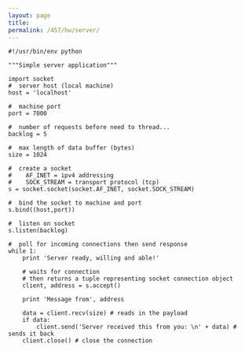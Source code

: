 ```yaml
---
layout: page
title: 
permalink: /457/hw/server/
---
```



	#!/usr/bin/env python

	"""Simple server application"""

	import socket
	#  server host (local machine)
	host = 'localhost' 

	#  machine port
	port = 7000

	#  number of requests before need to thread...
	backlog = 5

	#  max length of data buffer (bytes) 
	size = 1024

	#  create a socket
	#    AF_INET = ipv4 addressing 
	#    SOCK_STREAM = transport protocol (tcp)
	s = socket.socket(socket.AF_INET, socket.SOCK_STREAM) 

	#  bind the socket to machine and port
	s.bind((host,port)) 

	#  listen on socket
	s.listen(backlog)

	#  poll for incoming connections then send response
	while 1:
	    print 'Server ready, willing and able!'

	    # waits for connection 
	    # then returns a tuple representing socket connection object
	    client, address = s.accept()

	    print 'Message from', address
	    
	    data = client.recv(size) # reads in the payload
	    if data: 
	        client.send('Server received this from you: \n' + data) # sends it back
	    client.close() # close the connection

